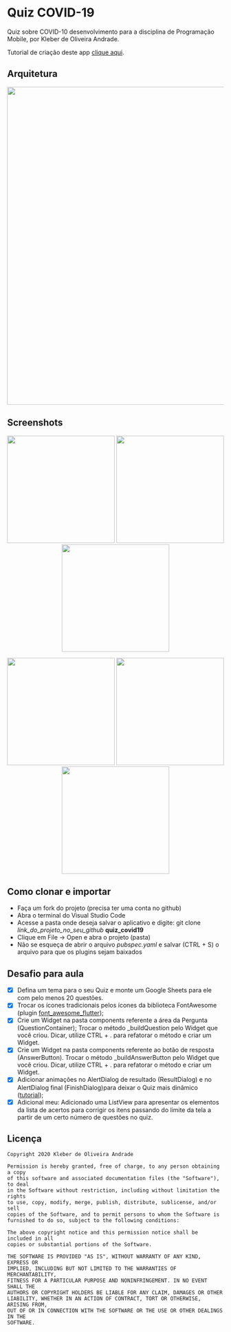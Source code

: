 # Quiz COVID-19

Quiz sobre COVID-10 desenvolvimento para a disciplina de Programação Mobile, por Kleber de Oliveira Andrade.

Tutorial de criação deste app [clique aqui](https://medium.com/@kleberandrade/desenvolvendo-um-quiz-com-flutter-e-google-sheets-414656cb89a2?sk=384abfba5e71c0e9bdb50e205358f761).

## Arquitetura

<p align="center">
    <img src="https://miro.medium.com/max/700/1*D2JRAjhaZu13e-vKXidObw.png" width="740" />
</p>

## Screenshots

<p align="center">
    <img src="https://cdn-images-1.medium.com/max/1200/1*YK7Lq0v7AwL1lI5asHEUIw.png" width="250"/>
    <img src="https://cdn-images-1.medium.com/max/1200/1*G7C9CVYGEBF-2QCbRserHQ.png" width="250"/>
    <img src="https://cdn-images-1.medium.com/max/1200/1*0C_udoJc62aoJUhrjP24kw.png" width="250"/>
</p>

<p align="center">
    <img src="https://cdn-images-1.medium.com/max/1200/1*bgBSVu-EHAIFQcnYW2L7UA.png" width="250"/>
    <img src="https://cdn-images-1.medium.com/max/1200/1*i4JjNPZ0EL1yRjcPBchhog.png" width="250"/>
    <img src="https://cdn-images-1.medium.com/max/1200/1*5Cp4au8kj0Hedp46LwuiMw.png" width="250"/>
</p>


## Como clonar e importar

*   Faça um fork do projeto (precisa ter uma conta no github)
*   Abra o terminal do Visual Studio Code
*   Acesse a pasta onde deseja salvar o aplicativo e digite: git clone *link_do_projeto_no_seu_github* **quiz_covid19**
*   Clique em File -> Open e abra o projeto (pasta)
*   Não se esqueça de abrir o arquivo *pubspec.yaml* e salvar (CTRL + S) o arquivo para que os plugins sejam baixados

## Desafio para aula

*   [x] Defina um tema para o seu Quiz e monte um Google Sheets para ele com pelo menos 20 questões.
*   [x] Trocar os ícones tradicionais pelos ícones da biblioteca FontAwesome (plugin [font_awesome_flutter](https://pub.dev/packages/font_awesome_flutter));
*   [x] Crie um Widget na pasta components referente a área da Pergunta (QuestionContainer); Trocar o método _buildQuestion pelo Widget que você criou. Dicar, utilize CTRL + . para refatorar o método e criar um Widget.
*   [x] Crie um Widget na pasta components referente ao botão de resposta (AnswerButton). Trocar o método _buildAnswerButton pelo Widget que você criou. Dicar, utilize CTRL + . para refatorar o método e criar um Widget.
*   [x] Adicionar animações no AlertDialog de resultado (ResultDialog) e no AlertDialog final (FinishDialog)para deixar o Quiz mais dinâmico ([tutorial](https://medium.com/flutter-community/how-to-animate-dialogs-in-flutter-here-is-answer-492ea3a7262f));
*   [x] Adicional meu: Adicionado uma ListView para apresentar os elementos da lista de acertos para corrigir os itens passando do limite da tela a partir de um certo número de questões no quiz.

## Licença

    Copyright 2020 Kleber de Oliveira Andrade

    Permission is hereby granted, free of charge, to any person obtaining a copy
    of this software and associated documentation files (the "Software"), to deal
    in the Software without restriction, including without limitation the rights
    to use, copy, modify, merge, publish, distribute, sublicense, and/or sell
    copies of the Software, and to permit persons to whom the Software is
    furnished to do so, subject to the following conditions:

    The above copyright notice and this permission notice shall be included in all
    copies or substantial portions of the Software.

    THE SOFTWARE IS PROVIDED "AS IS", WITHOUT WARRANTY OF ANY KIND, EXPRESS OR
    IMPLIED, INCLUDING BUT NOT LIMITED TO THE WARRANTIES OF MERCHANTABILITY,
    FITNESS FOR A PARTICULAR PURPOSE AND NONINFRINGEMENT. IN NO EVENT SHALL THE
    AUTHORS OR COPYRIGHT HOLDERS BE LIABLE FOR ANY CLAIM, DAMAGES OR OTHER
    LIABILITY, WHETHER IN AN ACTION OF CONTRACT, TORT OR OTHERWISE, ARISING FROM,
    OUT OF OR IN CONNECTION WITH THE SOFTWARE OR THE USE OR OTHER DEALINGS IN THE
    SOFTWARE.
